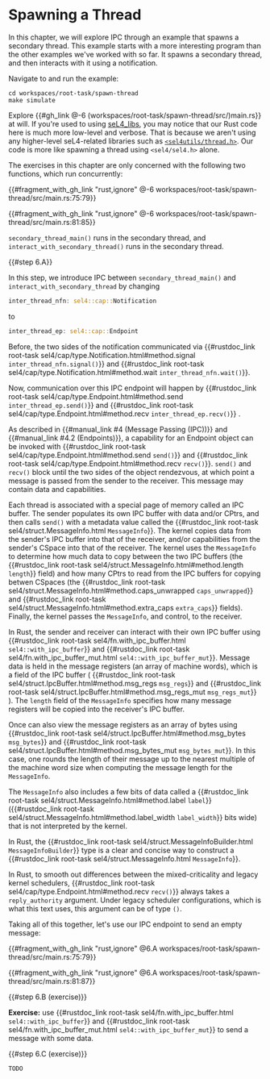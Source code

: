 <!--
    Copyright 2024, Colias Group, LLC

    SPDX-License-Identifier: CC-BY-SA-4.0
-->

# Spawning a Thread

In this chapter, we will explore IPC through an example that spawns a secondary thread.
This example starts with a more interesting program than the other examples we've worked with so far.
It spawns a secondary thread, and then interacts with it using a notification.

Navigate to and run the example:

```
cd workspaces/root-task/spawn-thread
make simulate
```

Explore {{#gh_link @-6 (workspaces/root-task/spawn-thread/src/)main.rs}} at will.
If you're used to using [seL4_libs](https://github.com/seL4/seL4_libs), you may notice that our Rust code here is much more low-level and verbose.
That is because we aren't using any higher-level seL4-related libraries such as 
[`<sel4utils/thread.h>`](https://github.com/seL4/seL4_libs/blob/master/libsel4utils/include/sel4utils/thread.h).
Our code is more like spawning a thread using `<sel4/sel4.h>` alone.

The exercises in this chapter are only concerned with the following two functions, which run concurrently:

{{#fragment_with_gh_link "rust,ignore" @-6 workspaces/root-task/spawn-thread/src/main.rs:75:79}}

{{#fragment_with_gh_link "rust,ignore" @-6 workspaces/root-task/spawn-thread/src/main.rs:81:85}}

`secondary_thread_main()` runs in the secondary thread, and `interact_with_secondary_thread()` runs in the secondary thread.

{{#step 6.A}}

In this step, we introduce IPC between `secondary_thread_main()` and `interact_with_secondary_thread` by changing

```rust
inter_thread_nfn: sel4::cap::Notification
```

to

```rust
inter_thread_ep: sel4::cap::Endpoint
```

Before, the two sides of the notification communicated via
{{#rustdoc_link root-task sel4/cap/type.Notification.html#method.signal `inter_thread_nfn.signal()`}}
and
{{#rustdoc_link root-task sel4/cap/type.Notification.html#method.wait `inter_thread_nfn.wait()`}}.

Now, communication over this IPC endpoint will happen by
{{#rustdoc_link root-task sel4/cap/type.Endpoint.html#method.send `inter_thread_ep.send()`}} and
{{#rustdoc_link root-task sel4/cap/type.Endpoint.html#method.recv `inter_thread_ep.recv()`}}
.
<!-- , as described in
{{#manual_link #4.2 (Endpoints)}}. -->

As described in {{#manual_link #4 (Message Passing (IPC))}} and {{#manual_link #4.2 (Endpoints)}}, a capability for an Endpoint object can be invoked with {{#rustdoc_link root-task sel4/cap/type.Endpoint.html#method.send `send()`}} and {{#rustdoc_link root-task sel4/cap/type.Endpoint.html#method.recv `recv()`}}.
`send()` and `recv()` block until the two sides of the object rendezvous, at which point a message is passed from the sender to the receiver.
This message may contain data and capabilities.

Each thread is associated with a special page of memory called an IPC buffer.
The sender populates its own IPC buffer with data and/or CPtrs, and then calls `send()` with a metadata value called the {{#rustdoc_link root-task sel4/struct.MessageInfo.html `MessageInfo`}}.
The kernel copies data from the sender's IPC buffer into that of the receiver, and/or capabilities from the sender's CSpace into that of the receiver.
The kernel uses the `MessageInfo` to determine how much data to copy between the two IPC buffers
(the {{#rustdoc_link root-task sel4/struct.MessageInfo.html#method.length `length`}} field)
and how many CPtrs to read from the IPC buffers for copying betwen CSpaces
(the
{{#rustdoc_link root-task sel4/struct.MessageInfo.html#method.caps_unwrapped `caps_unwrapped`}}
and
{{#rustdoc_link root-task sel4/struct.MessageInfo.html#method.extra_caps `extra_caps`}}
fields).
Finally, the kernel passes the `MessageInfo`, and control, to the receiver.

In Rust, the sender and receiver can interact with their own IPC buffer using
{{#rustdoc_link root-task sel4/fn.with_ipc_buffer.html `sel4::with_ipc_buffer`}}
and
{{#rustdoc_link root-task sel4/fn.with_ipc_buffer_mut.html `sel4::with_ipc_buffer_mut`}}.
Message data is held in the message registers (an array of machine words), which is a field of the IPC buffer (
    {{#rustdoc_link root-task sel4/struct.IpcBuffer.html#method.msg_regs `msg_regs`}}
    and
    {{#rustdoc_link root-task sel4/struct.IpcBuffer.html#method.msg_regs_mut `msg_regs_mut`}}
).
The `length` field of the `MessageInfo` specifies how many message registers will be copied into the receiver's IPC buffer.

Once can also view the message registers as an array of bytes using
    {{#rustdoc_link root-task sel4/struct.IpcBuffer.html#method.msg_bytes `msg_bytes`}}
    and
    {{#rustdoc_link root-task sel4/struct.IpcBuffer.html#method.msg_bytes_mut `msg_bytes_mut`}}.
In this case, one rounds the length of their message up to the nearest multiple of the machine word size when computing the message length for the `MessageInfo`.

The `MessageInfo` also includes a few bits of data called a {{#rustdoc_link root-task sel4/struct.MessageInfo.html#method.label `label`}} ({{#rustdoc_link root-task sel4/struct.MessageInfo.html#method.label_width `label_width`}} bits wide) that is not interpreted by the kernel.

In Rust, the {{#rustdoc_link root-task sel4/struct.MessageInfoBuilder.html `MessageInfoBuilder`}} type is a clear and concise way to construct a {{#rustdoc_link root-task sel4/struct.MessageInfo.html `MessageInfo`}}.

In Rust, to smooth out differences between the mixed-criticality and legacy kernel schedulers, {{#rustdoc_link root-task sel4/cap/type.Endpoint.html#method.recv `recv()`}} always takes a `reply_authority` argument.
Under legacy scheduler configurations, which is what this text uses, this argument can be of type `()`.

Taking all of this together, let's use our IPC endpoint to send an empty message:

{{#fragment_with_gh_link "rust,ignore" @6.A workspaces/root-task/spawn-thread/src/main.rs:75:79}}

{{#fragment_with_gh_link "rust,ignore" @6.A workspaces/root-task/spawn-thread/src/main.rs:81:87}}

{{#step 6.B (exercise)}}

**Exercise:** use
{{#rustdoc_link root-task sel4/fn.with_ipc_buffer.html `sel4::with_ipc_buffer`}}
and
{{#rustdoc_link root-task sel4/fn.with_ipc_buffer_mut.html `sel4::with_ipc_buffer_mut`}}
to send a message with some data.

{{#step 6.C (exercise)}}

`TODO`
